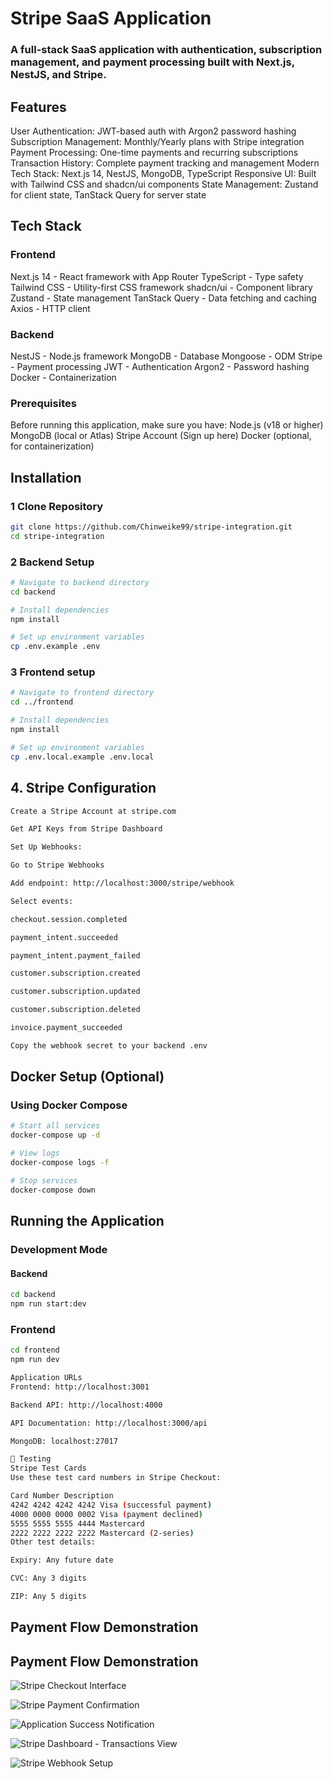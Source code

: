 # Stripe SaaS Application
### A full-stack SaaS application with authentication, subscription management, and payment processing built with Next.js, NestJS, and Stripe.

## Features
User Authentication: JWT-based auth with Argon2 password hashing
Subscription Management: Monthly/Yearly plans with Stripe integration
Payment Processing: One-time payments and recurring subscriptions
Transaction History: Complete payment tracking and management
Modern Tech Stack: Next.js 14, NestJS, MongoDB, TypeScript
Responsive UI: Built with Tailwind CSS and shadcn/ui components
State Management: Zustand for client state, TanStack Query for server state

## Tech Stack
### Frontend
Next.js 14 - React framework with App Router
TypeScript - Type safety
Tailwind CSS - Utility-first CSS framework
shadcn/ui - Component library
Zustand - State management
TanStack Query - Data fetching and caching
Axios - HTTP client

### Backend
NestJS - Node.js framework
MongoDB - Database
Mongoose - ODM
Stripe - Payment processing
JWT - Authentication
Argon2 - Password hashing
Docker - Containerization

### Prerequisites
Before running this application, make sure you have:
Node.js (v18 or higher)
MongoDB (local or Atlas)
Stripe Account (Sign up here)
Docker (optional, for containerization)

## Installation
### 1 Clone Repository
```bash
git clone https://github.com/Chinweike99/stripe-integration.git
cd stripe-integration
```
### 2 Backend Setup
```bash
# Navigate to backend directory
cd backend

# Install dependencies
npm install

# Set up environment variables
cp .env.example .env
```

### 3 Frontend setup
```bash
# Navigate to frontend directory
cd ../frontend

# Install dependencies
npm install

# Set up environment variables
cp .env.local.example .env.local
```
## 4. Stripe Configuration
```bash
Create a Stripe Account at stripe.com

Get API Keys from Stripe Dashboard

Set Up Webhooks:

Go to Stripe Webhooks

Add endpoint: http://localhost:3000/stripe/webhook

Select events:

checkout.session.completed

payment_intent.succeeded

payment_intent.payment_failed

customer.subscription.created

customer.subscription.updated

customer.subscription.deleted

invoice.payment_succeeded

Copy the webhook secret to your backend .env
```

## Docker Setup (Optional)
### Using Docker Compose
```bash
# Start all services
docker-compose up -d

# View logs
docker-compose logs -f

# Stop services
docker-compose down
```


## Running the Application
### Development Mode
#### Backend
```bash
cd backend
npm run start:dev
```

### Frontend
```bash
cd frontend
npm run dev
```

```bash
Application URLs
Frontend: http://localhost:3001

Backend API: http://localhost:4000

API Documentation: http://localhost:3000/api

MongoDB: localhost:27017

🧪 Testing
Stripe Test Cards
Use these test card numbers in Stripe Checkout:

Card Number	Description
4242 4242 4242 4242	Visa (successful payment)
4000 0000 0000 0002	Visa (payment declined)
5555 5555 5555 4444	Mastercard
2222 2222 2222 2222	Mastercard (2-series)
Other test details:

Expiry: Any future date

CVC: Any 3 digits

ZIP: Any 5 digits
```

## Payment Flow Demonstration

## Payment Flow Demonstration

![Stripe Checkout Interface](./images/checkout.png)

![Stripe Payment Confirmation](./images/stripepaysuccess.png)

![Application Success Notification](./images/stripepaysuccss.png)

![Stripe Dashboard - Transactions View](./images/stripeTransactions.png)

![Stripe Webhook Setup](./images/stripewebhook.png)




